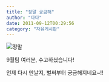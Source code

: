 ```yaml
---
title: "정말 궁금해"
author: "다다"
date: 2011-09-12T00:29:56
category: "자유게시판"
---
```


![정말](/files/attach/images/1182/505/011/821435dc69cfbcbbc45a0c6b3c768544.jpg)

9월팀 여러분, 수고하셨습니다!

언제 다시 만날지, 벌써부터 궁금해지네요~!!
